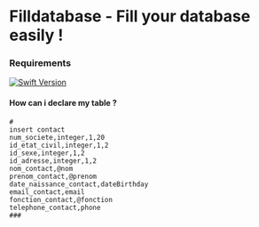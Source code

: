 # Filldatabase - Fill your database easily !


### Requirements
[![Swift Version](https://img.shields.io/badge/Swift-3.1-orange.svg?style=flat-square)](https://swift.org) 


#### How can i declare my table ?
```
#
insert contact
num_societe,integer,1,20
id_etat_civil,integer,1,2
id_sexe,integer,1,2
id_adresse,integer,1,2
nom_contact,@nom
prenom_contact,@prenom
date_naissance_contact,dateBirthday
email_contact,email
fonction_contact,@fonction
telephone_contact,phone
###
```
